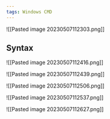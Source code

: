 ```yaml
---
tags: Windows CMD
---
```


![[Pasted image 20230507112303.png]]

## Syntax
![[Pasted image 20230507112416.png]]

![[Pasted image 20230507112439.png]]

![[Pasted image 20230507112506.png]]

![[Pasted image 20230507112537.png]]

![[Pasted image 20230507112627.png]]


